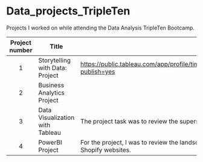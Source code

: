 # Data_projects_TripleTen
Projects I worked on while attending the Data Analysis TripleTen Bootcamp.


| Project number | Title | Description |
| :-----------: | ----------- |----------- |
| 1 | Storytelling with Data: Project | https://public.tableau.com/app/profile/tim5073/viz/StorytellingwithDataProject_17550485262260/DashboardPresentation?publish=yes| https://drive.google.com/file/d/1OBL49lLD5MsrH5xEByYLhaqdaWiS-zTW/view?usp=sharing | Completed Tableau assignment with TripleTen preparing an analysis of a store to investigate what is causing customers to return their orders and how to reduce the volume of returned orders. |
| 2 | Business Analytics Project | | https://docs.google.com/spreadsheets/d/1yOiqyl6Ymx5ZHPj7_GCHT54FsbL8fMG1eCoNRBOAGSk/edit?gid=38637670#gid=38637670 | Accomplished assignment with TripleTen using spreadsheets and data to analyze business metrics on an e-commerce website and improve profitability at the company.|
| 3 | Data Visualization with Tableau | The project task was to review the superstore’s operations to boost profitability and help avoid bankruptcy. |
| 4 | PowerBI Project | For the project, I was to review the landscape of apps on the Shopify platform, using data scraped from publicly available Shopify websites. |
